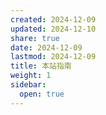 ```yaml
---
created: 2024-12-09
updated: 2024-12-10
share: true
date: 2024-12-09
lastmod: 2024-12-09
title: 本站指南
weight: 1
sidebar:
  open: true
---
```

